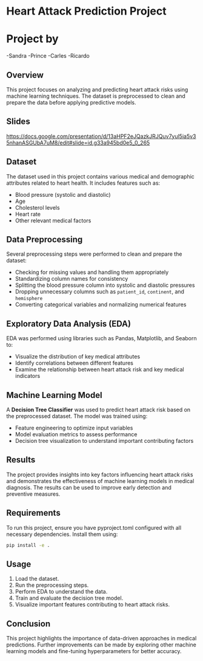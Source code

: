 # Heart Attack Prediction Project

# Project by
-Sandra
-Prince
-Carles
-Ricardo

## Overview
This project focuses on analyzing and predicting heart attack risks using machine learning techniques. The dataset is preprocessed to clean and prepare the data before applying predictive models.

## Slides

https://docs.google.com/presentation/d/13aHPF2eJQazkJRJQuv7yul5ia5v35nhanASGUbA7uM8/edit#slide=id.g33a945bd0e5_0_265

## Dataset
The dataset used in this project contains various medical and demographic attributes related to heart health. It includes features such as:
- Blood pressure (systolic and diastolic)
- Age
- Cholesterol levels
- Heart rate
- Other relevant medical factors

## Data Preprocessing
Several preprocessing steps were performed to clean and prepare the dataset:
- Checking for missing values and handling them appropriately
- Standardizing column names for consistency
- Splitting the blood pressure column into systolic and diastolic pressures
- Dropping unnecessary columns such as `patient_id`, `continent`, and `hemisphere`
- Converting categorical variables and normalizing numerical features

## Exploratory Data Analysis (EDA)
EDA was performed using libraries such as Pandas, Matplotlib, and Seaborn to:
- Visualize the distribution of key medical attributes
- Identify correlations between different features
- Examine the relationship between heart attack risk and key medical indicators

## Machine Learning Model
A **Decision Tree Classifier** was used to predict heart attack risk based on the preprocessed dataset. The model was trained using:
- Feature engineering to optimize input variables
- Model evaluation metrics to assess performance
- Decision tree visualization to understand important contributing factors

## Results
The project provides insights into key factors influencing heart attack risks and demonstrates the effectiveness of machine learning models in medical diagnosis. The results can be used to improve early detection and preventive measures.

## Requirements
To run this project, ensure you have pyproject.toml configured with all necessary dependencies. Install them using:
```bash
pip install -e .
```

## Usage
1. Load the dataset.
2. Run the preprocessing steps.
3. Perform EDA to understand the data.
4. Train and evaluate the decision tree model.
5. Visualize important features contributing to heart attack risks.

## Conclusion
This project highlights the importance of data-driven approaches in medical predictions. Further improvements can be made by exploring other machine learning models and fine-tuning hyperparameters for better accuracy.

